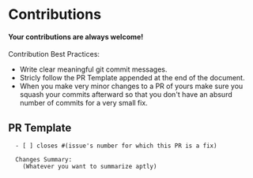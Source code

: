 # Contributions

#### Your contributions are always welcome!

Contribution Best Practices:
- Write clear meaningful git commit messages.
- Stricly follow the PR Template appended at the end of the document.
- When you make very minor changes to a PR of yours make sure you squash your commits afterward so that you don't have an absurd number of commits for a very small fix.

## PR Template
```
  - [ ] closes #(issue's number for which this PR is a fix)
  
  Changes Summary:
    (Whatever you want to summarize aptly)
    
```
